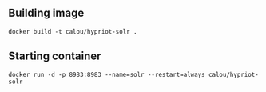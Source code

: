 ## Building image
    docker build -t calou/hypriot-solr . 

## Starting container
    docker run -d -p 8983:8983 --name=solr --restart=always calou/hypriot-solr
